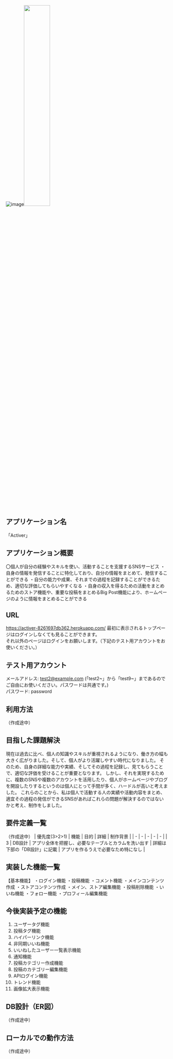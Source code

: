 ![image](https://github.com/kalkal289/activer/assets/101095592/88f3eee7-1db4-4dc4-a30b-9d01a2ed42cc)<img src="https://github.com/kalkal289/activer/assets/101095592/d24c31b7-bbeb-4a75-8c08-228689d57e66" width="40%">

## アプリケーション名
「Activer」

## アプリケーション概要
〇個人が自分の経験やスキルを使い、活動することを支援するSNSサービス
・自身の情報を発信することに特化しており、自分の情報をまとめて、発信することができる
・自分の能力や成果、それまでの過程を記録することができるため、適切な評価してもらいやすくなる
・自身の収入を得るための活動をまとめるためのストア機能や、重要な投稿をまとめるBig Post機能により、ホームページのように情報をまとめることができる

## URL
https://activer-8261697db362.herokuapp.com/
最初に表示されるトップページはログインしなくても見ることができます。  
それ以外のぺージはログインをお願いします。（下記のテスト用アカウントをお使いください。）  

## テスト用アカウント
メールアドレス: test2@example.com (「test2~」から「test9~」まであるのでご自由にお使いください。パスワードは共通です。)  
パスワード: password

## 利用方法
（作成途中）

## 目指した課題解決
現在は過去に比べ、個人の知識やスキルが重視されるようになり、働き方の幅も大きく広がりました。そして、個人がより活躍しやすい時代になりました。
そのため、自身の詳細な能力や実績、そしてその過程を記録し、見てもらうことで、適切な評価を受けることが重要となります。
しかし、それを実現するために、複数のSNSや複数のアカウントを活用したり、個人がホームページやブログを開設したりするというのは個人にとって手間が多く、ハードルが高いと考えました。
これらのことから、私は個人で活動する人の実績や活動内容をまとめ、適宜その過程の発信ができるSNSがあればこれらの問題が解決するのではないかと考え、制作をしました。

## 要件定義一覧
（作成途中）
| 優先度(3>2>1) | 機能 | 目的 | 詳細 | 制作背景 | 
| - | - | - | - | - |
| 3 | DB設計 | アプリ全体を把握し、必要なテーブルとカラムを洗い出す | 詳細は下部の「DB設計」に記載 | アプリを作るうえで必要なため特になし |

## 実装した機能一覧
【基本機能】
・ログイン機能
・投稿機能
・コメント機能
・メインコンテンツ作成
・ストアコンテンツ作成
・メイン、ストア編集機能
・投稿削除機能
・いいね機能
・フォロー機能
・プロフィール編集機能

## 今後実装予定の機能
1. ユーザータグ機能
2. 投稿タグ機能
3. ハイパーリンク機能
4. 非同期いいね機能
5. いいねしたユーザー一覧表示機能
6. 通知機能
7. 投稿カテゴリー作成機能
8. 投稿のカテゴリー編集機能
9. APIログイン機能
10. トレンド機能
11. 画像拡大表示機能

## DB設計（ER図）
（作成途中）

## ローカルでの動作方法
（作成途中）
